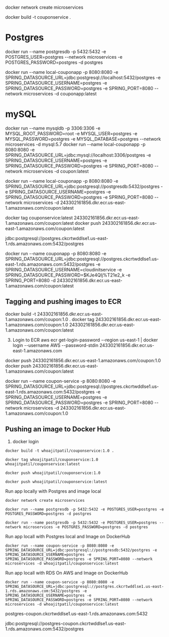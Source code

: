 docker network create microservices




docker build -t couponservice .

# Postgres 
docker run --name postgresdb -p 5432:5432 -e POSTGRES_USER=postgres --network microservices -e POSTGRES_PASSWORD=postgres -d postgres

docker run --name local-couponapp -p 8080:8080 -e SPRING_DATASOURCE_URL=jdbc:postgresql://localhost:5432/postgres -e SPRING_DATASOURCE_USERNAME=postgres -e SPRING_DATASOURCE_PASSWORD=postgres -e SPRING_PORT=8080 --network microservices -d couponapp:latest

# mySQL
docker run --name mysqldb -p 3306:3306 -e MYSQL_ROOT_PASSWORD=root -e MYSQL_USER=postgres -e MYSQL_PASSWORD=postgres -e MYSQL_DATABASE=postgres --network microservices -d mysql:5.7
docker run --name local-couponapp -p 8080:8080 -e SPRING_DATASOURCE_URL=jdbc:mysql://localhost:3306/postgres -e SPRING_DATASOURCE_USERNAME=postgres -e SPRING_DATASOURCE_PASSWORD=postgres -e SPRING_PORT=8080 --network microservices -d coupon:latest

docker run --name local-couponapp -p 8080:8080 -e SPRING_DATASOURCE_URL=jdbc:postgresql://postgresdb:5432/postgres -e SPRING_DATASOURCE_USERNAME=postgres -e SPRING_DATASOURCE_PASSWORD=postgres -e SPRING_PORT=8080 --network microservices -d 243302161856.dkr.ecr.us-east-1.amazonaws.com/coupon:latest

docker tag couponservice:latest 243302161856.dkr.ecr.us-east-1.amazonaws.com/coupon:latest docker push 243302161856.dkr.ecr.us-east-1.amazonaws.com/coupon:latest

jdbc:postgresql://postgres.ckcrtwddlse1.us-east-1.rds.amazonaws.com:5432/postgres

docker run --name couponapp -p 8080:8080 -e SPRING_DATASOURCE_URL=jdbc:postgresql://postgres.ckcrtwddlse1.us-east-1.rds.amazonaws.com:5432/postgres -e SPRING_DATASOURCE_USERNAME=cloudinitservice -e SPRING_DATASOURCE_PASSWORD=$KJe4QIj%T21e2_k -e SPRING_PORT=8080 -d 243302161856.dkr.ecr.us-east-1.amazonaws.com/coupon:latest


## Tagging and pushing images to ECR 
docker build -t 243302161856.dkr.ecr.us-east-1.amazonaws.com/coupon:1.0 .
docker tag 243302161856.dkr.ecr.us-east-1.amazonaws.com/coupon:1.0 243302161856.dkr.ecr.us-east-1.amazonaws.com/coupon:latest

3. Login to ECR
aws ecr get-login-password --region us-east-1 | docker login --username AWS --password-stdin 243302161856.dkr.ecr.us-east-1.amazonaws.com

docker push 243302161856.dkr.ecr.us-east-1.amazonaws.com/coupon:1.0
docker push 243302161856.dkr.ecr.us-east-1.amazonaws.com/coupon:latest

docker run --name coupon-service -p 8080:8080 -e SPRING_DATASOURCE_URL=jdbc:postgresql://postgres.ckcrtwddlse1.us-east-1.rds.amazonaws.com:5432/postgres -e SPRING_DATASOURCE_USERNAME=postgres -e SPRING_DATASOURCE_PASSWORD=postgres -e SPRING_PORT=8080 --network microservices -d 243302161856.dkr.ecr.us-east-1.amazonaws.com/coupon:1.0


## Pushing an image to Docker Hub

1. docker login 

``` docker build -t whoajitpatil/couponservice:1.0 . ``` 

``` docker tag whoajitpatil/couponservice:1.0 whoajitpatil/couponservice:latest ```

``` docker push whoajitpatil/couponservice:1.0 ```

``` docker push whoajitpatil/couponservice:latest ```

Run app locally with Postgres and image local

```docker network create microservices```

``` docker run --name postgresdb -p 5432:5432 -e POSTGRES_USER=postgres -e POSTGRES_PASSWORD=postgres -d postgres ```

``` docker run --name postgresdb -p 5432:5432 -e POSTGRES_USER=postgres --network microservices -e POSTGRES_PASSWORD=postgres -d postgres ```

Run app locall with Postgres local and Image on DockerHub

``` docker run --name coupon-service -p 8080:8080 -e SPRING_DATASOURCE_URL=jdbc:postgresql://postgresdb:5432/postgres -e SPRING_DATASOURCE_USERNAME=postgres -e SPRING_DATASOURCE_PASSWORD=postgres -e SPRING_PORT=8080 --network microservices -d whoajitpatil/couponservice:latest ```

Run app locall with RDS On AWS and Image on DockerHub

``` docker run --name coupon-service -p 8080:8080 -e SPRING_DATASOURCE_URL=jdbc:postgresql://postgres.ckcrtwddlse1.us-east-1.rds.amazonaws.com:5432/postgres -e SPRING_DATASOURCE_USERNAME=postgres -e SPRING_DATASOURCE_PASSWORD=postgres -e SPRING_PORT=8080 --network microservices -d whoajitpatil/couponservice:latest ```

postgres-coupon.ckcrtwddlse1.us-east-1.rds.amazonaws.com:5432


jdbc:postgresql://postgres-coupon.ckcrtwddlse1.us-east-1.rds.amazonaws.com:5432/postgres